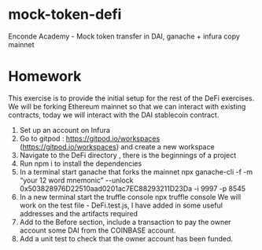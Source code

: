 # mock-token-defi
Enconde Academy - Mock token transfer in DAI, ganache + infura copy mainnet

# Homework

This exercise is to provide the initial setup for the rest of the DeFi exercises.
We will be forking Ethereum mainnet so that we can interact with existing contracts, today we will interact with the DAI stablecoin contract.
1. Set up an account on Infura
2. Go to gitpod : https://gitpod.io/workspaces (https://gitpod.io/workspaces) and create a new workspace
3. Navigate to the DeFi directory , there is the beginnings of a project
4. Run npm i to install the dependencies
5. In a terminal start ganache that forks the mainnet
npx ganache-cli -f <Your INFURA URL> -m “your 12 word mnemonic” --unlock 0x503828976D22510aad0201ac7EC88293211D23Da -i 9997 -p 8545
6. In a new terminal start the truffle console npx truffle console
We will work on the test file - DeFi.test.js, I have added in some useful addresses and the artifacts required
7. Add to the Before section, include a transaction to pay the owner account some DAI from the COINBASE account.
8. Add a unit test to check that the owner account has been funded.